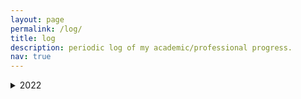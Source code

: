 ```yaml
---
layout: page
permalink: /log/
title: log
description: periodic log of my academic/professional progress.
nav: true
---
```


<details>
  <summary markdown="span"> 2022 </summary>
    
<details>
  <summary markdown="span"> March 2022 </summary>
  
</details>
</details>
    
  
